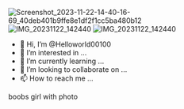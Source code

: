 ![Screenshot_2023-11-22-14-40-16-69_40deb401b9ffe8e1df2f1cc5ba480b12](https://github.com/Helloworld00100/Helloworld00100/assets/151726786/dfee41de-4949-487a-8fe7-8df11c46d3b2)
![IMG_20231122_142440](https://github.com/Helloworld00100/Helloworld00100/assets/151726786/c0fbb664-1849-4747-a429-275424d70947)
![IMG_20231122_142440](https://github.com/Helloworld00100/Helloworld00100/assets/151726786/b0cbcb7b-f470-4e87-b516-078c3992cbb6)
- 👋 Hi, I’m @Helloworld00100
- 👀 I’m interested in ...
- 🌱 I’m currently learning ...
- 💞️ I’m looking to collaborate on ...
- 📫 How to reach me ...

<!---attach photo with boy

Helloworld00100/Helloworld00100 is a ✨ special ✨ repository because its `README.md` (this file) appears on your GitHub profile.
You can click the Preview link to take a look at your changes.
--->
boobs girl with photo
